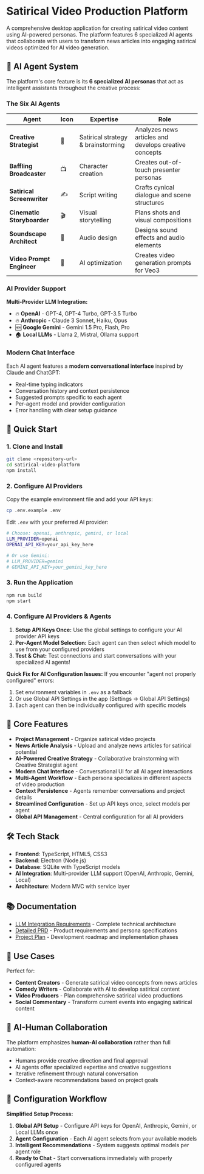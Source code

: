 # Satirical Video Production Platform

A comprehensive desktop application for creating satirical video content using AI-powered personas. The platform features 6 specialized AI agents that collaborate with users to transform news articles into engaging satirical videos optimized for AI video generation.

## 🤖 AI Agent System

The platform's core feature is its **6 specialized AI personas** that act as intelligent assistants throughout the creative process:

### The Six AI Agents

| Agent | Icon | Expertise | Role |
|-------|------|-----------|------|
| **Creative Strategist** | 🎯 | Satirical strategy & brainstorming | Analyzes news articles and develops creative concepts |
| **Baffling Broadcaster** | 📺 | Character creation | Creates out-of-touch presenter personas |
| **Satirical Screenwriter** | ✍️ | Script writing | Crafts cynical dialogue and scene structures |
| **Cinematic Storyboarder** | 🎬 | Visual storytelling | Plans shots and visual compositions |
| **Soundscape Architect** | 🎵 | Audio design | Designs sound effects and audio elements |
| **Video Prompt Engineer** | 🤖 | AI optimization | Creates video generation prompts for Veo3 |

### AI Provider Support

**Multi-Provider LLM Integration:**
- 🔥 **OpenAI** - GPT-4, GPT-4 Turbo, GPT-3.5 Turbo
- 🔥 **Anthropic** - Claude 3 Sonnet, Haiku, Opus
- 🆕 **Google Gemini** - Gemini 1.5 Pro, Flash, Pro
- 🏠 **Local LLMs** - Llama 2, Mistral, Ollama support

### Modern Chat Interface

Each AI agent features a **modern conversational interface** inspired by Claude and ChatGPT:
- Real-time typing indicators
- Conversation history and context persistence  
- Suggested prompts specific to each agent
- Per-agent model and provider configuration
- Error handling with clear setup guidance

## 🚀 Quick Start

### 1. Clone and Install
```bash
git clone <repository-url>
cd satirical-video-platform
npm install
```

### 2. Configure AI Providers
Copy the example environment file and add your API keys:
```bash
cp .env.example .env
```

Edit `.env` with your preferred AI provider:
```bash
# Choose: openai, anthropic, gemini, or local
LLM_PROVIDER=openai
OPENAI_API_KEY=your_api_key_here

# Or use Gemini:
# LLM_PROVIDER=gemini  
# GEMINI_API_KEY=your_gemini_key_here
```

### 3. Run the Application
```bash
npm run build
npm start
```

### 4. Configure AI Providers & Agents
1. **Setup API Keys Once:** Use the global settings to configure your AI provider API keys
2. **Per-Agent Model Selection:** Each agent can then select which model to use from your configured providers
3. **Test & Chat:** Test connections and start conversations with your specialized AI agents!

**Quick Fix for AI Configuration Issues:**
If you encounter "agent not properly configured" errors:
1. Set environment variables in `.env` as a fallback
2. Or use Global API Settings in the app (Settings → Global API Settings)
3. Each agent can then be individually configured with specific models

## 📱 Core Features

- **Project Management** - Organize satirical video projects
- **News Article Analysis** - Upload and analyze news articles for satirical potential
- **AI-Powered Creative Strategy** - Collaborative brainstorming with Creative Strategist agent
- **Modern Chat Interface** - Conversational UI for all AI agent interactions
- **Multi-Agent Workflow** - Each persona specializes in different aspects of video production
- **Context Persistence** - Agents remember conversations and project details
- **Streamlined Configuration** - Set up API keys once, select models per agent
- **Global API Management** - Central configuration for all AI providers

## 🛠️ Tech Stack

- **Frontend**: TypeScript, HTML5, CSS3
- **Backend**: Electron (Node.js)
- **Database**: SQLite with TypeScript models
- **AI Integration**: Multi-provider LLM support (OpenAI, Anthropic, Gemini, Local)
- **Architecture**: Modern MVC with service layer

## 📚 Documentation

- [LLM Integration Requirements](docs/LLM_Integration_Requirements.md) - Complete technical architecture
- [Detailed PRD](docs/prd/) - Product requirements and persona specifications
- [Project Plan](docs/project_plan/) - Development roadmap and implementation phases

## 🎯 Use Cases

Perfect for:
- **Content Creators** - Generate satirical video concepts from news articles
- **Comedy Writers** - Collaborate with AI to develop satirical content  
- **Video Producers** - Plan comprehensive satirical video productions
- **Social Commentary** - Transform current events into engaging satirical content

## 🤝 AI-Human Collaboration

The platform emphasizes **human-AI collaboration** rather than full automation:
- Humans provide creative direction and final approval
- AI agents offer specialized expertise and creative suggestions
- Iterative refinement through natural conversation
- Context-aware recommendations based on project goals

## 🔧 Configuration Workflow

**Simplified Setup Process:**
1. **Global API Setup** - Configure API keys for OpenAI, Anthropic, Gemini, or Local LLMs once
2. **Agent Configuration** - Each AI agent selects from your available models
3. **Intelligent Recommendations** - System suggests optimal models per agent role
4. **Ready to Chat** - Start conversations immediately with properly configured agents

